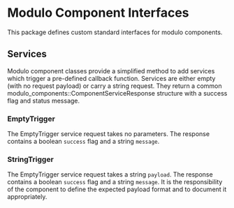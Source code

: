 # Modulo Component Interfaces

This package defines custom standard interfaces for modulo components.

## Services

Modulo component classes provide a simplified method to add services which trigger a pre-defined callback function.
Services are either empty (with no request payload) or carry a string request. They return a common
modulo_components::ComponentServiceResponse structure with a success flag and status message.

### EmptyTrigger

The EmptyTrigger service request takes no parameters.
The response contains a boolean `success` flag and a string `message`.

### StringTrigger

The EmptyTrigger service request takes a string `payload`.
The response contains a boolean `success` flag and a string `message`.
It is the responsibility of the component to define the expected payload format and to document it appropriately.
